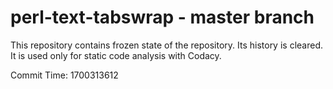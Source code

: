 # perl-text-tabswrap - master branch

This repository contains frozen state of the repository.
Its history is cleared. It is used only for static code
analysis with Codacy.

Commit Time: 1700313612